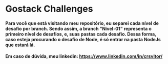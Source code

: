# Gostack Challenges

#### Para você que está visitando meu repositório, eu separei cada nível de desafio por branch. Sendo assim, a branch "Nivel-01" representa o primeiro nível de desafios, e, suas pastas cada desafio. Dessa forma, caso esteja procurando o desafio de Node, é só entrar na pasta NodeJs que estará lá.

#### Em caso de dúvida, meu linkedin: https://www.linkedin.com/in/crsvitor/
